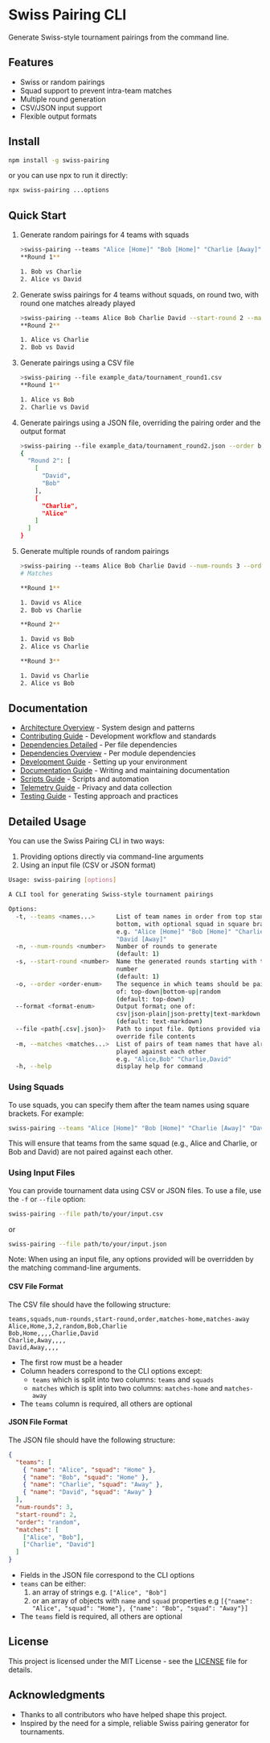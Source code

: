 # Swiss Pairing CLI

Generate Swiss-style tournament pairings from the command line.

## Features

- Swiss or random pairings
- Squad support to prevent intra-team matches
- Multiple round generation
- CSV/JSON input support
- Flexible output formats

## Install

```bash
npm install -g swiss-pairing
```

or you can use npx to run it directly:

```bash
npx swiss-pairing ...options
```

## Quick Start

<!-- CLI_EXAMPLES_START -->

1. Generate random pairings for 4 teams with squads

   ```bash
   >swiss-pairing --teams "Alice [Home]" "Bob [Home]" "Charlie [Away]" "David [Away]" --order random
   **Round 1**

   1. Bob vs Charlie
   2. Alice vs David
   ```

1. Generate swiss pairings for 4 teams without squads, on round two, with round one matches already played

   ```bash
   >swiss-pairing --teams Alice Bob Charlie David --start-round 2 --matches "Alice,Bob" "Charlie,David"
   **Round 2**

   1. Alice vs Charlie
   2. Bob vs David
   ```

1. Generate pairings using a CSV file

   ```bash
   >swiss-pairing --file example_data/tournament_round1.csv
   **Round 1**

   1. Alice vs Bob
   2. Charlie vs David
   ```

1. Generate pairings using a JSON file, overriding the pairing order and the output format

   ```bash
   >swiss-pairing --file example_data/tournament_round2.json --order bottom-up --format json-pretty
   {
     "Round 2": [
       [
         "David",
         "Bob"
       ],
       [
         "Charlie",
         "Alice"
       ]
     ]
   }
   ```

1. Generate multiple rounds of random pairings

   ```bash
   >swiss-pairing --teams Alice Bob Charlie David --num-rounds 3 --order random
   # Matches

   **Round 1**

   1. David vs Alice
   2. Bob vs Charlie

   **Round 2**

   1. David vs Bob
   2. Alice vs Charlie

   **Round 3**

   1. David vs Charlie
   2. Alice vs Bob
   ```

<!-- CLI_EXAMPLES_END -->

## Documentation

- [Architecture Overview](docs/architecture.md) - System design and patterns
- [Contributing Guide](docs/contributing.md) - Development workflow and standards
- [Dependencies Detailed](docs/dependencies-detailed.md) - Per file dependencies
- [Dependencies Overview](docs/dependencies-overview.md) - Per module dependencies
- [Development Guide](docs/development.md) - Setting up your environment
- [Documentation Guide](docs/documentation.md) - Writing and maintaining documentation
- [Scripts Guide](docs/scripts.md) - Scripts and automation
- [Telemetry Guide](docs/telemetry.md) - Privacy and data collection
- [Testing Guide](docs/testing.md) - Testing approach and practices

## Detailed Usage

You can use the Swiss Pairing CLI in two ways:

1. Providing options directly via command-line arguments
2. Using an input file (CSV or JSON format)

<!-- CLI_USAGE_START -->

```bash
Usage: swiss-pairing [options]

A CLI tool for generating Swiss-style tournament pairings

Options:
  -t, --teams <names...>      List of team names in order from top standing to
                              bottom, with optional squad in square brackets
                              e.g. "Alice [Home]" "Bob [Home]" "Charlie [Away]"
                              "David [Away]"
  -n, --num-rounds <number>   Number of rounds to generate
                              (default: 1)
  -s, --start-round <number>  Name the generated rounds starting with this
                              number
                              (default: 1)
  -o, --order <order-enum>    The sequence in which teams should be paired; one
                              of: top-down|bottom-up|random
                              (default: top-down)
  --format <format-enum>      Output format; one of:
                              csv|json-plain|json-pretty|text-markdown|text-plain
                              (default: text-markdown)
  --file <path{.csv|.json}>   Path to input file. Options provided via cli
                              override file contents
  -m, --matches <matches...>  List of pairs of team names that have already
                              played against each other
                              e.g. "Alice,Bob" "Charlie,David"
  -h, --help                  display help for command
```

<!-- CLI_USAGE_END -->

### Using Squads

To use squads, you can specify them after the team names using square brackets. For example:

```bash
swiss-pairing --teams "Alice [Home]" "Bob [Home]" "Charlie [Away]" "David [Away]"
```

This will ensure that teams from the same squad (e.g., Alice and Charlie, or Bob and David) are not paired against each other.

### Using Input Files

You can provide tournament data using CSV or JSON files. To use a file, use the `-f` or `--file` option:

```bash
swiss-pairing --file path/to/your/input.csv
```

or

```bash
swiss-pairing --file path/to/your/input.json
```

Note: When using an input file, any options provided will be overridden by the matching command-line arguments.

#### CSV File Format

The CSV file should have the following structure:

```csv
teams,squads,num-rounds,start-round,order,matches-home,matches-away
Alice,Home,3,2,random,Bob,Charlie
Bob,Home,,,,Charlie,David
Charlie,Away,,,,
David,Away,,,,
```

- The first row must be a header
- Column headers correspond to the CLI options except:
  - `teams` which is split into two columns: `teams` and `squads`
  - `matches` which is split into two columns: `matches-home` and `matches-away`
- The `teams` column is required, all others are optional

#### JSON File Format

The JSON file should have the following structure:

```json
{
  "teams": [
    { "name": "Alice", "squad": "Home" },
    { "name": "Bob", "squad": "Home" },
    { "name": "Charlie", "squad": "Away" },
    { "name": "David", "squad": "Away" }
  ],
  "num-rounds": 3,
  "start-round": 2,
  "order": "random",
  "matches": [
    ["Alice", "Bob"],
    ["Charlie", "David"]
  ]
}
```

- Fields in the JSON file correspond to the CLI options
- `teams` can be either:
  1. an array of strings e.g. `["Alice", "Bob"]`
  2. or an array of objects with `name` and `squad` properties e.g `[{"name": "Alice", "squad": "Home"}, {"name": "Bob", "squad": "Away"}]`
- The `teams` field is required, all others are optional

## License

This project is licensed under the MIT License - see the [LICENSE](LICENSE.md) file for details.

## Acknowledgments

- Thanks to all contributors who have helped shape this project.
- Inspired by the need for a simple, reliable Swiss pairing generator for tournaments.
